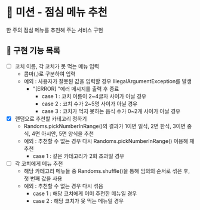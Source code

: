 # 🚀 미션 - 점심 메뉴 추천
한 주의 점심 메뉴를 추천해 주는 서비스 구현
## 📝 구현 기능 목록
- [ ] 코치 이름, 각 코치가 못 먹는 메뉴 입력
    - 콤마(,)로 구분하여 입력
    - 예외 : 사용자가 잘못된 값을 입력할 경우 IllegalArgumentException를 발생
      - "[ERROR] "에러 메시지를 출력 후 종료
        - case 1 : 코치 이름이 2~4글자 사이가 아닐 경우
        - case 2 : 코치 수가 2~5명 사이가 아닐 경우
        - case 3 : 코치가 먹지 못하는 음식 수가 0~2개 사이가 아닐 경우
- [X] 랜덤으로 추천할 카테고리 정하기
  - Randoms.pickNumberInRange()의 결과가 1이면 일식, 2면 한식, 3이면 중식, 4면 아시안, 5면 양식을 추천
  - 예외 : 추천할 수 없는 경우 다시 Randoms.pickNumberInRange() 이용해 재추천
    - case 1 : 같은 카테고리가 2회 초과일 경우
- [ ] 각 코치에게 메뉴 추천
  - 해당 카테고리 메뉴들 중 Randoms.shuffle()을 통해 임의의 순서로 섞은 후, 첫 번째 값을 사용
  - 예외 : 추천할 수 없는 경우 다시 섞음
    - case 1 : 해당 코치에게 이미 추천한 메뉴일 경우
    - case 2 : 해당 코치가 못 먹는 메뉴일 경우